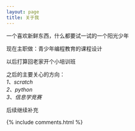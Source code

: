 ```yaml
---
layout: page
title: 关于我 
---
```



一个喜欢新鲜东西，什么都要试一试的一个阳光少年

现在主职做：青少年编程教育的课程设计

以后打算回老家开个小培训班

之后的主要关心的方向：  
*1、scratch*  
*2、python*  
*3、信息学竞赛*  


后续继续补充


{% include comments.html %}


